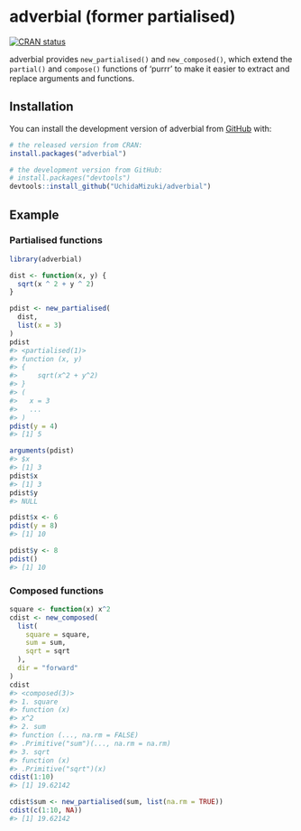 
<!-- README.md is generated from README.Rmd. Please edit that file -->

# adverbial (former partialised)

<!-- badges: start -->

[![CRAN
status](https://www.r-pkg.org/badges/version/adverbial)](https://CRAN.R-project.org/package=adverbial)
<!-- badges: end -->

adverbial provides `new_partialised()` and `new_composed()`, which
extend the `partial()` and `compose()` functions of ‘purrr’ to make it
easier to extract and replace arguments and functions.

## Installation

You can install the development version of adverbial from
[GitHub](https://github.com/) with:

``` r
# the released version from CRAN:
install.packages("adverbial")

# the development version from GitHub:
# install.packages("devtools")
devtools::install_github("UchidaMizuki/adverbial")
```

## Example

### Partialised functions

``` r
library(adverbial)

dist <- function(x, y) {
  sqrt(x ^ 2 + y ^ 2)
}

pdist <- new_partialised(
  dist,
  list(x = 3)
)
pdist
#> <partialised(1)>
#> function (x, y) 
#> {
#>     sqrt(x^2 + y^2)
#> }
#> (
#>   x = 3
#>   ...
#> )
pdist(y = 4)
#> [1] 5

arguments(pdist)
#> $x
#> [1] 3
pdist$x
#> [1] 3
pdist$y
#> NULL

pdist$x <- 6
pdist(y = 8)
#> [1] 10

pdist$y <- 8
pdist()
#> [1] 10
```

### Composed functions

``` r
square <- function(x) x^2
cdist <- new_composed(
  list(
    square = square,
    sum = sum,
    sqrt = sqrt
  ),
  dir = "forward"
)
cdist
#> <composed(3)>
#> 1. square
#> function (x) 
#> x^2
#> 2. sum
#> function (..., na.rm = FALSE) 
#> .Primitive("sum")(..., na.rm = na.rm)
#> 3. sqrt
#> function (x) 
#> .Primitive("sqrt")(x)
cdist(1:10)
#> [1] 19.62142

cdist$sum <- new_partialised(sum, list(na.rm = TRUE))
cdist(c(1:10, NA))
#> [1] 19.62142
```

